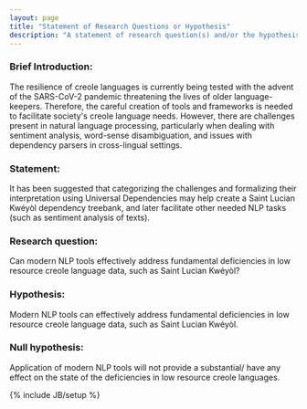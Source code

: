 ```yaml
---
layout: page
title: "Statement of Research Questions or Hypothesis"
description: "A statement of research question(s) and/or the hypothesis(es) to be tested."
---
```


### Brief Introduction: 

The resilience of creole languages is currently being tested with the advent of the SARS-CoV-2 pandemic threatening the lives of older language-keepers. Therefore, the careful creation of tools and frameworks is needed to facilitate society's creole language needs. However, there are challenges present in natural language processing, particularly when dealing with sentiment analysis, word-sense disambiguation, and issues with dependency parsers in cross-lingual settings. 

### Statement: 

It has been suggested that categorizing the challenges and formalizing their interpretation using Universal Dependencies may help create a Saint Lucian Kwéyòl dependency treebank, and later facilitate other needed NLP tasks (such as sentiment analysis of texts).

### Research question: 

Can modern NLP tools effectively address fundamental deficiencies in low resource creole language data, such as Saint Lucian Kwéyòl?

### Hypothesis: 

Modern NLP tools can effectively address fundamental deficiencies in low resource creole language data, such as Saint Lucian Kwéyòl.

### Null hypothesis: 

Application of modern NLP tools will not provide a substantial/ have any effect on the state of the deficiencies in low resource creole languages.




{% include JB/setup %}